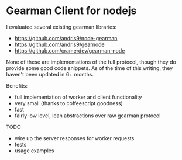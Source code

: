 Gearman Client for nodejs 
========

I evaluated several existing gearman libraries:

* https://github.com/andris9/node-gearman
* https://github.com/andris9/gearnode
* https://github.com/cramerdev/gearman-node

None of these are implementations of the full protocol, though they do provide some good code snippets. As of the time of this writing, they haven't been updated in 6+ months. 

Benefits:
* full implementation of worker and client functionality
* very small (thanks to coffeescript goodness)
* fast
* fairly low level, lean abstractions over raw gearman protocol

TODO
* wire up the server responses for worker requests
* tests
* usage examples
